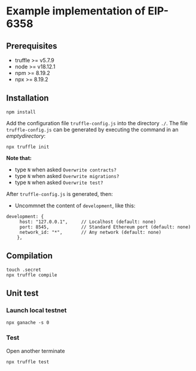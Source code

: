 # Example implementation of EIP-6358

## Prerequisites
- truffle >= v5.7.9
- node >= v18.12.1
- npm >= 8.19.2
- npx >= 8.19.2

## Installation
```
npm install
```

Add the configuration file `truffle-config.js` into the directory `./`. The file `truffle-config.js` can be generated by executing the command in an $empty directory$:
```
npx truffle init
```

**Note that:**  

- type `N` when asked `Overwrite contracts?`
- type `N` when asked `Overwrite migrations?`
- type `N` when asked `Overwrite test?`

After `truffle-config.js` is generated, then:  

- Uncommnet the content of `development`, like this:

```
development: {
     host: "127.0.0.1",     // Localhost (default: none)
     port: 8545,            // Standard Ethereum port (default: none)
     network_id: "*",       // Any network (default: none)
    },
```

## Compilation
```
touch .secret
npx truffle compile
```

## Unit test
### Launch local testnet
```
npx ganache -s 0
```

### Test
Open another terminate

```
npx truffle test
```